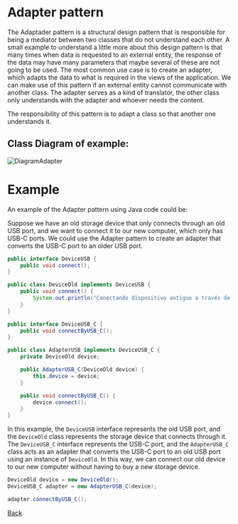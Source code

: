 # Adapter pattern

The Adaptader pattern is a structural design pattern that is responsible for being a mediator between two classes that do not understand each other. 
A small example to understand a little more about this design pattern is that many times when data is requested to an external entity, the response of the data may have many parameters that maybe several of these are not going to be used. The most common use case is to create an adapter, which adapts the data to what is required in the views of the application.
We can make use of this pattern if an external entity cannot communicate with another class. The adapter serves as a kind of translator, the other class only understands with the adapter and whoever needs the content. 
		
The responsibility of this pattern is to adapt a class so that another one understands it. 

## Class Diagram of example:

![DiagramAdapter](http://www.plantuml.com/plantuml/png/SoWkIImgAStDuShCAqajIajCJbLmIItBJ4uD3NPIgEPI00BjvFoylDJa4WrDAuMo_CmKhbekhkISnE9Yg4h_d1JSAh6P6--Cfjwf4YoAQO5ZIc81K3l2BReAAM1Jh11s4p89uHsR6Zqz97r8xe588MpZuaAoMLVN3icdLWgbnQd5N0wfUId0O0C0)

# Example
An example of the Adapter pattern using Java code could be:

Suppose we have an old storage device that only connects through an old USB port, and we want to connect it to our new computer, which only has USB-C ports. We could use the Adapter pattern to create an adapter that converts the USB-C port to an older USB port.

```Java
public interface DeviceUSB {
    public void connect();
}

public class DeviceOld implements DeviceUSB {
    public void connect() {
        System.out.println("Conectando dispositivo antiguo a través de USB");
    }
}

public interface DeviceUSB_C {
    public void connectByUSB_C();
}

public class AdapterUSB implements DeviceUSB_C {
    private DeviceOld device;

    public AdapterUSB_C(DeviceOld device) {
        this.device = device;
    }

    public void connectByUSB_C() {
        device.connect();
    }
}
```

In this example, the `DeviceUSB` interface represents the old USB port, and the `DeviceOld` class represents the storage device that connects through it. The `DeviceUSB_C` interface represents the USB-C port, and the `AdapterUSB_C` class acts as an adapter that converts the USB-C port to an old USB port using an instance of `DeviceOld`. In this way, we can connect our old device to our new computer without having to buy a new storage device.

```Java
DeviceOld device = new DeviceOld();
DeviceUSB_C adapter = new AdapterUSB_C(device);

adapter.connectByUSB_C();
```
[Back](../structural/README.md)